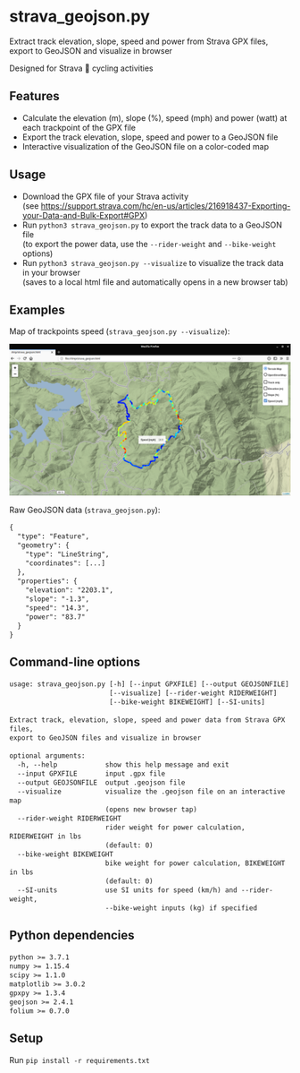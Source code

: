 # strava_geojson.py

Extract track elevation, slope, speed and power from Strava GPX files, export to GeoJSON and visualize in browser

Designed for Strava :bicyclist: cycling activities

## Features

* Calculate the elevation (m), slope (%), speed (mph) and power (watt) at each trackpoint of the GPX file
* Export the track elevation, slope, speed and power to a GeoJSON file
* Interactive visualization of the GeoJSON file on a color-coded map

## Usage

* Download the GPX file of your Strava activity  
(see https://support.strava.com/hc/en-us/articles/216918437-Exporting-your-Data-and-Bulk-Export#GPX)
* Run `python3 strava_geojson.py` to export the track data to a GeoJSON file  
(to export the power data, use the `--rider-weight` and `--bike-weight` options)
* Run `python3 strava_geojson.py --visualize` to visualize the track data in your browser  
(saves to a local html file and automatically opens in a new browser tab)

## Examples

Map of trackpoints speed (`strava_geojson.py --visualize`):

![example.png](Example/example.png)

Raw GeoJSON data (`strava_geojson.py`):

```
{
  "type": "Feature",
  "geometry": {
    "type": "LineString",
    "coordinates": [...]
  },
  "properties": {
    "elevation": "2203.1",
    "slope": "-1.3",
    "speed": "14.3",
    "power": "83.7"
  }
}
```

## Command-line options

```
usage: strava_geojson.py [-h] [--input GPXFILE] [--output GEOJSONFILE]
                         [--visualize] [--rider-weight RIDERWEIGHT]
                         [--bike-weight BIKEWEIGHT] [--SI-units]

Extract track, elevation, slope, speed and power data from Strava GPX files,
export to GeoJSON files and visualize in browser

optional arguments:
  -h, --help            show this help message and exit
  --input GPXFILE       input .gpx file
  --output GEOJSONFILE  output .geojson file
  --visualize           visualize the .geojson file on an interactive map
                        (opens new browser tap)
  --rider-weight RIDERWEIGHT
                        rider weight for power calculation, RIDERWEIGHT in lbs
                        (default: 0)
  --bike-weight BIKEWEIGHT
                        bike weight for power calculation, BIKEWEIGHT in lbs
                        (default: 0)
  --SI-units            use SI units for speed (km/h) and --rider-weight,
                        --bike-weight inputs (kg) if specified
```

## Python dependencies

```
python >= 3.7.1
numpy >= 1.15.4
scipy >= 1.1.0
matplotlib >= 3.0.2
gpxpy >= 1.3.4
geojson >= 2.4.1
folium >= 0.7.0
```
## Setup

Run `pip install -r requirements.txt`
